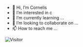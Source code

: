 - 👋 Hi, I’m Cornelis
- 👀 I’m interested in c
- 🌱 I’m currently learning ...
- 💞️ I’m looking to collaborate on ...
- 📫 How to reach me ...

<!---
CornelisPuchowicz/CornelisPuchowicz is a ✨ special ✨ repository because its `README.md` (this file) appears on your GitHub profile.
You can click the Preview link to take a look at your changes.
--->

![Visitor](https://visitor-badge.laobi.icu/badge?page_id=CornelisPuchowicz.README)
